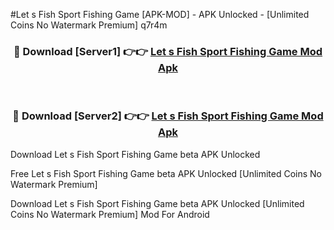 #Let s Fish Sport Fishing Game [APK-MOD] - APK Unlocked - [Unlimited Coins No Watermark Premium] q7r4m



<div align="center">

<h3>🔴 Download [Server1] 👉👉 <a href="https://momento.my/?title=Let_s_Fish_Sport_Fishing_Game">Let s Fish Sport Fishing Game Mod Apk</a></h3><br>

<h3>🔴 Download [Server2] 👉👉 <a href="https://momento.my/?title=Let_s_Fish_Sport_Fishing_Game">Let s Fish Sport Fishing Game Mod Apk</a></h3>
</div>



Download Let s Fish Sport Fishing Game beta APK Unlocked

Free Let s Fish Sport Fishing Game beta APK Unlocked [Unlimited Coins No Watermark Premium]

Download Let s Fish Sport Fishing Game beta APK Unlocked [Unlimited Coins No Watermark Premium] Mod For Android
